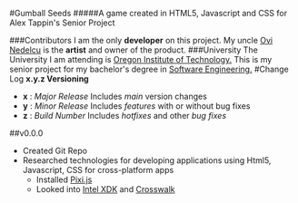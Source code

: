 #Gumball Seeds
#####A game created in HTML5, Javascript and CSS for Alex Tappin's Senior Project 

###Contributors
I am the only **developer** on this project. My uncle [Ovi Nedelcu](http://www.ovinedelcu.com/) is the **artist** and owner of the product.
###University
The University I am attending is [Oregon Institute of Technology.](http://www.oit.edu/) This is my senior project for my bachelor's degree in [Software Engineering.](http://www.oit.edu/academics/degrees/software-engineering-technology)
#Change Log
**x.y.z Versioning**
   * **x** : *Major Release* Includes *main* version changes
   * **y** : *Minor Release* Includes *features* with or without bug fixes
   * **z** : *Build Number* Includes *hotfixes* and other *bug fixes*

##v0.0.0
* Created Git Repo
* Researched technologies for developing applications using Html5, Javascript, CSS for cross-platform apps
    * Installed [Pixi.js](http://www.pixijs.com/)
    * Looked into [Intel XDK](https://software.intel.com/en-us/intel-xdk) and [Crosswalk](https://crosswalk-project.org/)
